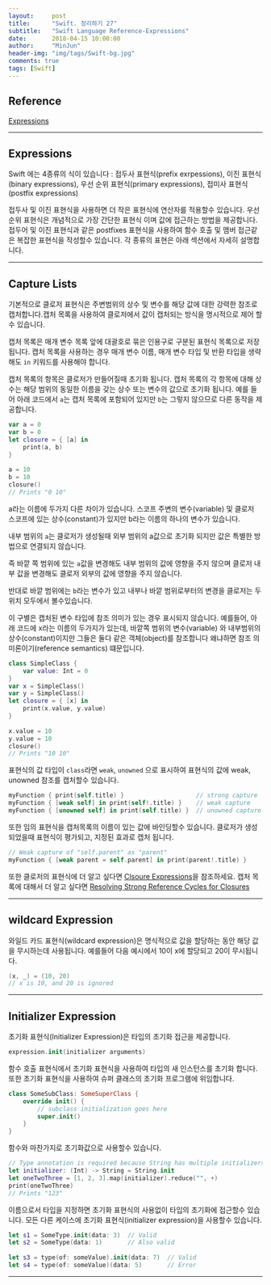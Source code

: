 ```yaml
---
layout:     post
title:      "Swift. 정리하기 27"
subtitle:   "Swift Language Reference-Expressions"
date:       2018-04-15 10:00:00
author:     "MinJun"
header-img: "img/tags/Swift-bg.jpg"
comments: true 
tags: [Swift]
---
```


## Reference 


[Expressions](https://developer.apple.com/library/content/documentation/Swift/Conceptual/Swift_Programming_Language/Expressions.html#//apple_ref/doc/uid/TP40014097-CH32-ID383)<br>

---

## Expressions 

Swift 에는 4종류의 식이 있습니다 : 접두사 표현식(prefix exrpessions), 이진 표현식(binary expressions), 우선 순위 표현식(primary expressions),  접미사 표현식(postfix expressions) 

접두사 및 이진 표현식을 사용하면 더 작은 표현식에 연산자를 적용할수 있습니다. 우선순위 표현식은 개념적으로 가장 간단한 표현식 이며 값에 접근하는 방법을 제공합니다. 접두어 및 이진 표현식과 같은 postfixes 표현식을 사용하여 함수 호출 및 맴버 접근같은 복잡한 표현식을 작성할수 있습니다. 각 종류의 표현은 아래 섹션에서 자세히 설명합니다.


---

## Capture Lists

기본적으로 클로저 표현식은 주변범위의 상수 및 변수를 해당 값에 대한 강력한 참조로 캡처합니다.캡처 목록을 사용하여 클로저에서 값이 캡처되는 방식을 명시적으로 제어 할수 있습니다.

캡처 목록은 매개 변수 목록 앞에 대괄호로 묶은 인용구로 구분된 표현식 목록으로 저장됩니다. 캡처 목록을 사용하는 경우 매개 변수 이름, 매개 변수 타입 및 반환 타입을 생략해도 `in` 키워드를 사용해야 합니다. 

캡처 목록의 항목은 클로저가 만들어질때 초기화 됩니다. 캡처 목록의 각 항목에 대해 상수는 해당 범위의 동일한 이름을 갖는 상수 또는 변수의 값으로 초기화 됩니다. 예를 들어 아래 코드에서 `a`는 캡처 목록에 포함되어 있지만 `b`는 그렇지 않으므로 다른 동작을 제공합니다.

```swift
var a = 0
var b = 0
let closure = { [a] in
    print(a, b)
}
 
a = 10
b = 10
closure()
// Prints "0 10"
```


a라는 이름에 두가지 다른 차이가 있습니다. 스코프 주변의 변수(variable) 및 클로저 스코프에 있는 상수(constant)가 있지만 b라는 이름의 하나의 변수가 있습니다.

내부 범위의 `a`는 클로저가 생성될때 외부 범위의 a값으로 초기화 되지만 값은 특별한 방법으로 연결되지 않습니다.

즉 바깥 쪽 범위에 있는 `a`값을 변경해도 내부 범위의 값에 영향을 주지 않으며 클로저 내부 값을 변경해도 클로저 외부의 값에 영향을 주지 않습니다.

반대로 바깥 범위에는 `b`라는 변수가 있고 내부나 바깥 범위로부터의 변경을 클로저는 두 위치 모두에서 볼수있습니다.

이 구별은 캡처된 변수 타입에 참조 의미가 있는 경우 표시되지 않습니다. 예를들어, 아래 코드에 x라는 이름의 두가지가 있는데, 바깥쪽 범위의 변수(variable) 와 내부범위의 상수(constant)이지만 그들은 둘다 같은 객체(object)를 참조합니다 왜냐하면 참조 의미론이기(reference semantics) 떄문입니다.

```swift
class SimpleClass {
    var value: Int = 0
}
var x = SimpleClass()
var y = SimpleClass()
let closure = { [x] in
    print(x.value, y.value)
}
 
x.value = 10
y.value = 10
closure()
// Prints "10 10"
```



표현식의 값 타입이 `class`라면 `weak`, `unowned` 으로 표시하여 표현식의 값에 weak, unowned 참조를 캡처할수 있습니다. 

```swift
myFunction { print(self.title) }                    // strong capture
myFunction { [weak self] in print(self!.title) }    // weak capture
myFunction { [unowned self] in print(self.title) }  // unowned capture
```

또한 임의 표현식을 캡처목록의 이름이 있는 값에 바인딩할수 있습니다. 클로저가 생성되었을때 표현식이 평가되고, 지정된 효과로 캡처 됩니다. 


```swift
// Weak capture of "self.parent" as "parent"
myFunction { [weak parent = self.parent] in print(parent!.title) }
```

또한 클로저의 표현식에 더 알고 싶다면 [Clsoure Expressions](https://developer.apple.com/library/content/documentation/Swift/Conceptual/Swift_Programming_Language/Closures.html#//apple_ref/doc/uid/TP40014097-CH11-ID95)을 참조하세요. 캡처 목록에 대해서 더 알고 싶다면 [Resolving Strong Reference Cycles for Closures](https://developer.apple.com/library/content/documentation/Swift/Conceptual/Swift_Programming_Language/AutomaticReferenceCounting.html#//apple_ref/doc/uid/TP40014097-CH20-ID57)

---

## wildcard Expression 

와일드 카드 표현식(wildcard expression)은 명식적으로 값을 할당하는 동안 해당 값을 무시하는데 사용됩니다. 예를들어 다음 예시에서 10이 x에 할당되고 20이 무시됩니다.

```swift
(x, _) = (10, 20)
// x is 10, and 20 is ignored
```

---

## Initializer Expression

초기화 표현식(Initializer Expression)은 타입의 초기화 접근을 제공합니다. 

```swift
expression.init(initializer arguments)
```

함수 호출 표현식에서 초기화 표현식을 사용하여 타입의 새 인스턴스를 초기화 합니다. 또한 초기화 표현식을 사용하여 슈퍼 클래스의 초기화 프로그램에 위임합니다.

```swift
class SomeSubClass: SomeSuperClass {
    override init() {
        // subclass initialization goes here
        super.init()
    }
}
```

함수와 마찬가지로 초기화값으로 사용할수 있습니다.

```swift
// Type annotation is required because String has multiple initializers.
let initializer: (Int) -> String = String.init
let oneTwoThree = [1, 2, 3].map(initializer).reduce("", +)
print(oneTwoThree)
// Prints "123"
```

이름으로서 타입을 지정하면 초기화 표현식의 사용없이 타입의 초기화에 접근할수 있습니다. 모든 다른 케이스에 초기화 표현식(initializer expression)을 사용할수 있습니다.

```swift
let s1 = SomeType.init(data: 3)  // Valid
let s2 = SomeType(data: 1)       // Also valid
 
let s3 = type(of: someValue).init(data: 7)  // Valid
let s4 = type(of: someValue)(data: 5)       // Error
```

---










